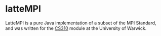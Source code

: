 # latteMPI #

LatteMPI is a pure Java implementation of a subset of the MPI Standard, and was written for the [CS310][3yp] module at the University of Warwick.

[3yp]: http://www2.warwick.ac.uk/fac/sci/dcs/teaching/modules/cs310/
